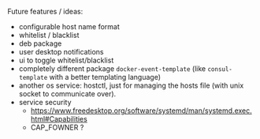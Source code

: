 Future features / ideas:
* configurable host name format
* whitelist / blacklist
* deb package
* user desktop notifications
* ui to toggle whitelist/blacklist 
* completely different package `docker-event-template` (like `consul-template` with a better templating language)
* another os service: hostctl, just for managing the hosts file (with unix socket to communicate over).
* service security
    * https://www.freedesktop.org/software/systemd/man/systemd.exec.html#Capabilities
    * CAP_FOWNER ?
